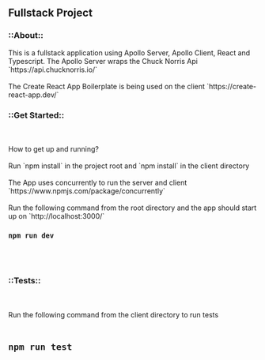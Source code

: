 ## Fullstack Project

<h3>::About::</h3>
This is a fullstack application using Apollo Server, Apollo Client, React and Typescript.
The Apollo Server wraps the Chuck Norris Api `https://api.chucknorris.io/`
<br />
<br />
The Create React App Boilerplate is being used on the client `https://create-react-app.dev/`

<h3>::Get Started::</h3>
<br />
<br />
How to get up and running?
<br />
<br />
Run `npm install` in the project root and `npm install` in the client directory
<br />
<br />
The App uses concurrently to run the server and client `https://www.npmjs.com/package/concurrently`
<br />
<br />
Run the following command from the root directory and the app should start up on `http://localhost:3000/`

### `npm run dev`

<br />
<br />

<h3>::Tests::</h3>

<br />
<br />
Run the following command from the client directory to run tests
<br />
<br />

## `npm run test`




